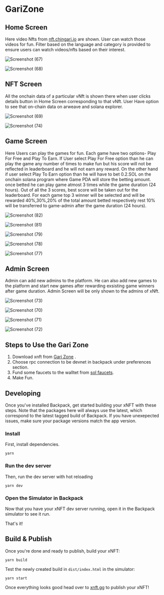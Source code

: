 # GariZone

## Home Screen
Here video Nfts from [nft.chingari.io](https://nft.chingari.io/) are shown. User can watch those videos for fun. Filter based on the language and category is provided to ensure users can watch videos/nfts based on their interest.


![Screenshot (67)](https://user-images.githubusercontent.com/118275688/225210342-e5c91998-56a1-4334-ae5a-b540b4e59da4.png)

![Screenshot (68)](https://user-images.githubusercontent.com/118275688/225210405-3d9bc52c-6b97-4193-a135-c6a79cbff32f.png)

## NFT Screen
All the onchain data of a particular vNft is shown there when user clicks details button in Home Screen corresponding to that vNft. User Have option to see that on-chain data on arweave and solana explorer.

![Screenshot (69)](https://user-images.githubusercontent.com/118275688/225210787-d3ff3ed9-666e-4f10-9120-c24afc3da940.png)

![Screenshot (74)](https://user-images.githubusercontent.com/118275688/225210879-c392bc7c-dffb-4c8f-a5fa-2bb7879329b0.png)


## Game Screen
Here Users can play the games for fun. Each game have two options- Play For Free and Play To Earn. If User select Play For Free option than he can play the game any number of times to make fun but his score will not be reflected in leaderboard and he will not earn any reward.
On the other hand if user select Play To Earn option than he will have to bet 0.2.SOL on the onchain solana program where Game PDA will store the betting amount.
once betted he can play game atmost 3 times while the game duration (24 hours). Out of all the 3 scores, best score will be taken out for the leaderboard.
For each game top 3 winner will be selected and will be rewarded 40%,30%,20% of the total amount betted respectively rest 10% will be transferred to game-admin after the game duration (24 hours).

![Screenshot (82)](https://user-images.githubusercontent.com/118275688/225212257-4ce377c8-de5c-4516-ba15-d0917c94c9f1.png)

![Screenshot (81)](https://user-images.githubusercontent.com/118275688/225212379-d88b1465-f0a3-4035-9b7a-9a616bea7afe.png)

![Screenshot (79)](https://user-images.githubusercontent.com/118275688/225212465-15dd4f66-2861-4a4d-97b9-697c3f2e8c2f.png)

![Screenshot (78)](https://user-images.githubusercontent.com/118275688/225212524-179660e3-3e30-4004-bac6-20a7998e4a52.png)

![Screenshot (77)](https://user-images.githubusercontent.com/118275688/225212591-ab2ffa21-ee8a-409e-8963-5bd22bb4ad02.png)


## Admin Screen
Admin can add new admins to the platform. He can also add new games to the platform and start new games  after rewarding exsisting game winners after game duration.
Admin Screen will be only shown to the admins of xNft.

![Screenshot (73)](https://user-images.githubusercontent.com/118275688/225213456-b7af5609-ad24-4de3-b496-8a246bab95ee.png)

![Screenshot (70)](https://user-images.githubusercontent.com/118275688/225213511-d525089a-a38d-4fc6-84d1-b5e7f7dfe228.png)

![Screenshot (71)](https://user-images.githubusercontent.com/118275688/225213573-4987324d-ede6-4ddc-bc8c-fad1f8df6ad5.png)

![Screenshot (72)](https://user-images.githubusercontent.com/118275688/225213633-ae37d699-af94-459c-8982-a2f357c8c330.png)

## Steps to Use the Gari Zone
1) Download xnft from [Gari Zone](https://www.xnft.gg/app/96tNoZR5t1tWBRxaRfQ6jWF1PzgRdXC9M7ETzUQnPFXa) .
2) Choose rpc connection to be devnet in backpack under preferences section.
3) Fund some faucets to the walltet from [sol faucets](https://solfaucet.com/).
4) Make Fun.





## Developing

Once you've installed Backpack, get started building your xNFT with these steps. Note that the packages here will always use the latest, which correspond to the latest tagged build of Backpack. If you have unexepected issues, make sure your package versions match the app version.

### Install

First, install dependencies.

```
yarn
```

### Run the dev server

Then, run the dev server with hot reloading

```
yarn dev
```

### Open the Simulator in Backpack

Now that you have your xNFT dev server running, open it in the Backpack simulator to see it run.

That's it!


## Build & Publish

Once you're done and ready to publish, build your xNFT:

```
yarn build
```

Test the newly created build in `dist/index.html` in the simulator:

```
yarn start
```

Once everything looks good head over to [xnft.gg]() to publish your xNFT!
